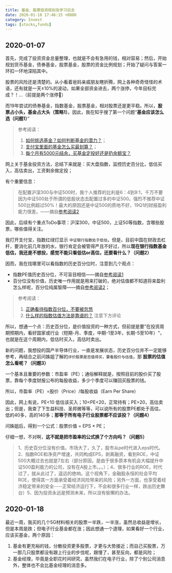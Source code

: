 ```yaml
---
title: 基金、股票投资规划及学习日志
date: 2020-01-18 17:46:15 +0800
category: Invest
tags: [stocks,funds]
---
```


## 2020-01-07

首先，完成了投资资金总量整理，也就是不会有急用的钱，相对容易；然后，开始规划货币基金，债券基金，股票基金，股票的资金比例规划；开始了疑问与答案一环扣一环地深陷其中。

股票的风险还是清楚的。从小看着爸妈亲戚朋友瞎折腾，网上各种奇奇怪怪的术语，还有就是一天±10%的波动，如果全部资金进去，两个涨停，今年目标完成？！...（前提是两个涨停🤣）

而19年尝试的债券基金，指数基金，股票基金，相对股票还是更平稳。所以，**股票占小头，基金占大头（策略1）**。因此，我在知乎搜了第一个问题“**基金应该怎么选（问题1）**”

> 参考阅读：
> 1. [如何挑选基金？如何判断基金的潜力？](https://www.zhihu.com/question/20173025/answer/843501734)；
> 2. [支付宝里面的基金怎么买最划算？](https://www.zhihu.com/question/318167805/answer/640261855)；
> 3. [每个月有5000元结余，买基金定投好还是扔余额宝？](https://www.zhihu.com/question/56417264/answer/638958824)

网上关于基金投资方法，总结下来就是：买大盘指数，监控历史百分比，低估买入，高估卖出，工资剩余做定投；

有个重要信息：

> 在配置沪深300与中证500时，我个人推荐的比利是6：4到9:1，千万不要因为中证500处于所谓的低股状态去配置过多的中证500。强烈不推荐中证500比例超过50%！最大的原因还是中证500的质地不好，19Q1的财报盈利能力很差。——摘自[参考阅读2](https://www.zhihu.com/question/318167805/answer/640261855)

因此，后续有个重点ToDo事项：沪深300，中证500，上证50等指数，含哪些股票，哪些值得关注。

我打开支付宝，指数红绿灯显示 `中证银行指数处于低估`，但是，目前中国在财政去杠杆，要消化前几年放的水，银行肯定会被管得严且不好过，所以**现在银行指数基金低估，我还是不想投，感觉不能只看低估or高估，还要看什么？（问题2）**

因而，我在找哪里可以看指数的历史百分位时，注意到几个观点：
* 指数PE值历史百分位，不可盲目相信——摘自[参考阅读1](http://guba.eastmoney.com/news,ofof005919,805804578.html)
* 百分位没有价值，历史唯一作用就是用来打破的，绝对估值都不知道将来盈利怎么样呢，百分位纯属智障——摘自[参考阅读2](https://xueqiu.com/4579887327/135892284)；

> 参考阅读：
> 1. [正确看待指数百分位，不要被忽悠](http://guba.eastmoney.com/news,ofof005919,805804578.html)
> 2. [什么样的指数估值方法是靠谱的？](https://xueqiu.com/4579887327/135892284) 注意下方评论 

所以，想通一个点：历史百分位，是价值投资的一种方式，但前提是要”在投资周期预期内，看好国家或行业（短期-月、季度，中期-1至3年，长期-5至10年）“，也就是在这个周期内，低估时买入，高估时卖出。

新的问题，我想投的国产半导体行业，一直是发展状态，历史百分位并不一定能够参考，再结合之前问姝姐了解的`评价股票是否值得买，要看股价与估值`，那 **股票的估值怎么看呢？（问题3）**

一个基本且重要的参数：市盈率（PE）；通俗解释就是，按照目前的股价买了股票，靠每个季度财报公布的每股收益，多少个季度可以赚回买股票的钱。

所以，市盈率（PE）=股价（Price）/每股收益（Earn Per Share）

因此，网上有说，PE<10 低估该买入；10<PE<20，正常持有；PE>20，高估卖出；但是，我查了下生益科技、圣邦微等等，可以说所有的股票PE都处于高估，低的40多，高的140多；**那等于所有电子行业股票都不应该投？（问题4）**

问姝姐后，得到一个公式：股票价值 = EPS * PE；

仔细一想，不对啊，**这不就是把市盈率的公式换了个方向吗？（问题5）**

> 1、历史百分位没有价值。市场大了，久了，股市从pe时代进入eps时代。2、指数ROE和净资产增速，共同构成EPS，剥离融资，看到ROE，中证500大概过去也就是7左右（部分原因，是由于很多原本有机会大幅提升中证500盈利能力的公司，没有在A股上市。。。）；4、很多行业的ROE，时代过了，就从此过了，遥远的绝响。这个视角下，金融股永恒的社会平均ROE，使得其一方面承受着经济风险带来的风险；另外一方面，也享受着经济稳定带来的安全----正常经济运行下，不会和很多行业一样，跌出历史舞台）5、因为投资永远是预测未来，所以没有偷懒的办法。



## 2020-01-18

最近一周，我买的几个5G材料相关的股票一半跌，一半涨，虽然总收益是增长，但是本周是跌；但电子行业基金都在涨；因此想通一个道理，如果看好一个行业，应该买基金，两个原因：
1. 基金有更充裕的钱，分散投资更多股票，才更与大势接近；而自己买股票，万一那几只股票都没有跟上行业的步伐呢，跟慢了，甚至反向，都是风险；
2. 基金经理，毕竟是全职花时间研究，虽然我们在电子行业，除了个别公司消息外，整体也不会比基金经理的消息多。

